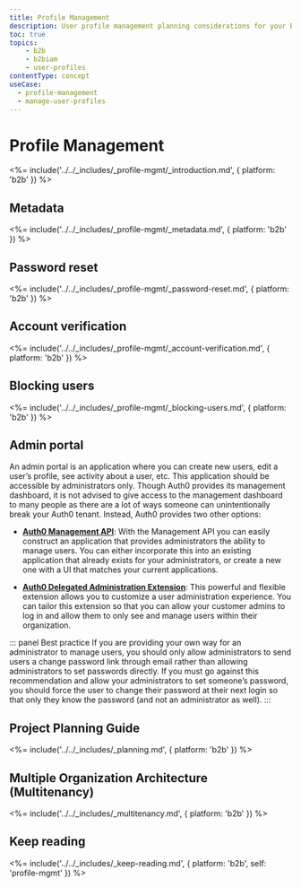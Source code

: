 ```yaml
---
title: Profile Management
description: User profile management planning considerations for your B2B IAM implementation.
toc: true
topics:
    - b2b
    - b2biam
    - user-profiles
contentType: concept
useCase:
  - profile-management
  - manage-user-profiles
---
```

# Profile Management

<%= include('../../_includes/_profile-mgmt/_introduction.md', { platform: 'b2b' }) %>

## Metadata

<%= include('../../_includes/_profile-mgmt/_metadata.md', { platform: 'b2b' }) %>

## Password reset

<%= include('../../_includes/_profile-mgmt/_password-reset.md', { platform: 'b2b' }) %>

## Account verification

<%= include('../../_includes/_profile-mgmt/_account-verification.md', { platform: 'b2b' }) %>

## Blocking users

<%= include('../../_includes/_profile-mgmt/_blocking-users.md', { platform: 'b2b' }) %>

## Admin portal

An admin portal is an application where you can create new users, edit a user’s profile, see activity about a user, etc.  This application should be accessible by administrators only.  Though Auth0 provides its management dashboard, it is not advised to give access to the management dashboard to many people as there are a lot of ways someone can unintentionally break your Auth0 tenant.  Instead, Auth0 provides two other options:

* [**Auth0 Management API**](/api/management/v2): With the Management API you can easily construct an application that provides administrators the ability to manage users.  You can either incorporate this into an existing application that already exists for your administrators, or create a new one with a UI that matches your current applications.

* [**Auth0 Delegated Administration Extension**](/extensions/delegated-admin/v3): This powerful and flexible extension allows you to customize a user administration experience.  You can tailor this extension so that you can allow your customer admins to log in and allow them to only see and manage users within their organization.

::: panel Best practice
If you are providing your own way for an administrator to manage users, you should only allow administrators to send users a change password link through email rather than allowing administrators to set passwords directly. If you must go against this recommendation and allow your administrators to set someone’s password, you should force the user to change their password at their next login so that only they know the password (and not an administrator as well).
:::

## Project Planning Guide

<%= include('../../_includes/_planning.md', { platform: 'b2b' }) %>

## Multiple Organization Architecture (Multitenancy)

<%= include('../../_includes/_multitenancy.md', { platform: 'b2b' }) %>

## Keep reading

<%= include('../../_includes/_keep-reading.md', { platform: 'b2b', self: 'profile-mgmt' }) %>

